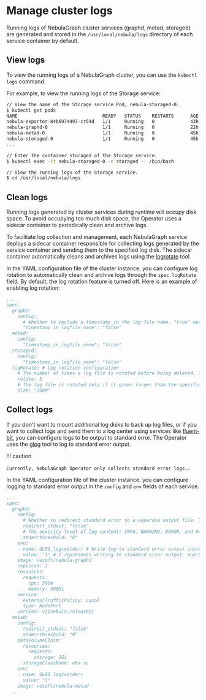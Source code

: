 # Manage cluster logs

Running logs of NebulaGraph cluster services (graphd, metad, storaged) are generated and stored in the `/usr/local/nebula/logs` directory of each service container by default.

## View logs

To view the running logs of a NebulaGraph cluster, you can use the `kubectl logs` command. 

For example, to view the running logs of the Storage service:

```bash
// View the name of the Storage service Pod, nebula-storaged-0.
$ kubectl get pods
NAME                               READY   STATUS    RESTARTS      AGE
nebula-exporter-84b6974497-cr54d   1/1     Running   0             43h
nebula-graphd-0                    1/1     Running   0             22h
nebula-metad-0                     1/1     Running   0             45h
nebula-storaged-0                  1/1     Running   0             45h
...

// Enter the container storaged of the Storage service.
$ kubectl exec -it nebula-storaged-0 -c storaged -- /bin/bash

// View the running logs of the Storage service.
$ cd /usr/local/nebula/logs
```

## Clean logs

Running logs generated by cluster services during runtime will occupy disk space. To avoid occupying too much disk space, the Operator uses a sidecar container to periodically clean and archive logs.

To facilitate log collection and management, each NebulaGraph service deploys a sidecar container responsible for collecting logs generated by the service container and sending them to the specified log disk. The sidecar container automatically cleans and archives logs using the [logrotate](https://linux.die.net/man/8/logrotate) tool.

In the YAML configuration file of the cluster instance, you can configure log rotation to automatically clean and archive logs through the `spec.logRotate` field. By default, the log rotation feature is turned off. Here is an example of enabling log rotation:

```yaml
...
spec:
  graphd:
    config:
      # Whether to include a timestamp in the log file name. "true" means yes, "false" means no. 
      "timestamp_in_logfile_name": "false"
  metad:
    config:
      "timestamp_in_logfile_name": "false"
  storaged:
    config:
      "timestamp_in_logfile_name": "false"
  logRotate: # Log rotation configuration
    # The number of times a log file is rotated before being deleted. The default value is 5, and 0 means the log file will not be rotated before being deleted.
    rotate: 5
    # The log file is rotated only if it grows larger than the specified size. The default value is 200M.
    size: "200M"
```

## Collect logs

If you don't want to mount additional log disks to back up log files, or if you want to collect logs and send them to a log center using services like [fluent-bit](https://fluentbit.io/), you can configure logs to be output to standard error. The Operator uses the [glog](https://github.com/google/glog) tool to log to standard error output.

!!! caution

    Currently, NebulaGraph Operator only collects standard error logs.。

In the YAML configuration file of the cluster instance, you can configure logging to standard error output in the `config` and `env` fields of each service.


```yaml
...
spec:
  graphd:
    config:
      # Whether to redirect standard error to a separate output file. The default value is false, which means it is not redirected.
      redirect_stdout: "false"
      # The severity level of log content: INFO, WARNING, ERROR, and FATAL. The corresponding values are 0, 1, 2, and 3.
      stderrthreshold: "0"
    env: 
    - name: GLOG_logtostderr # Write log to standard error output instead of a separate file.
      value: "1" # 1 represents writing to standard error output, and 0 represents writing to a file.
    image: vesoft/nebula-graphd
    replicas: 1
    resources:
      requests:
        cpu: 500m
        memory: 500Mi
    service:
      externalTrafficPolicy: Local
      type: NodePort
    version: v{{nebula.release}}
  metad:
    config:
      redirect_stdout: "false"
      stderrthreshold: "0"
    dataVolumeClaim:
      resources:
        requests:
          storage: 1Gi
      storageClassName: ebs-sc
    env:
    - name: GLOG_logtostderr
      value: "1"
    image: vesoft/nebula-metad
  ...
```